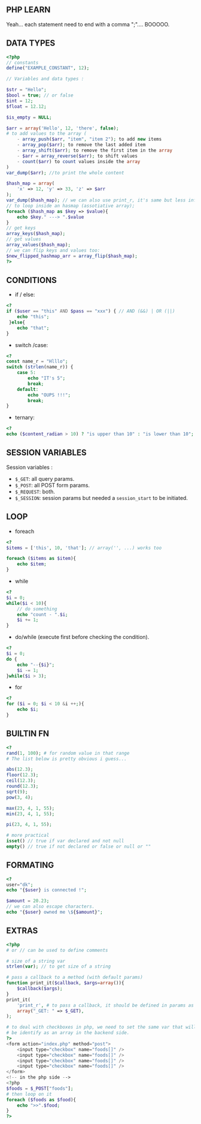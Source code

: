 ## PHP LEARN

Yeah... each statement need to end with a comma ";".... BOOOOO.

## DATA TYPES

```php
<?php
// constants
define("EXAMPLE_CONSTANT", 12);

// Variables and data types :

$str = "Hello";
$bool = true; // or false
$int = 12;
$float = 12.12;

$is_empty = NULL;

$arr = array('Hello', 12, 'there', false);
# to add values to the array (
    - array_push($arr, "item", "item 2"); to add new items
    - array_pop($arr); to remove the last added item
    - array_shift($arr); to remove the first item in the array
    - $arr = array_reverse($arr); to shift values
    - count($arr) to count values inside the array
)
var_dump($arr); //to print the whole content

$hash_map = array(
    'x' => 12, 'y' => 33, 'z' => $arr
);
var_dump($hash_map); // we can also use print_r, it's same but less infos.
// to loop inside an hasmap (assotiative array);
foreach ($hash_map as $key => $value){
    echo $key." ---> ".$value
}
// get keys
array_keys($hash_map);
// get values
array_values($hash_map);
// we can flip keys and values too:
$new_flipped_hashmap_arr = array_flip($hash_map);
?>
```

## CONDITIONS

- if / else:

```php
<?
if ($user == "this" AND $pass == "xxx") { // AND (&&) | OR (||)
    echo "this";
 }else{
    echo "that";
}
```

- switch /case:

```php
<?
const name_r = "Hlllo";
switch (strlen(name_r)) {
    case 5:
        echo "IT's 5";
        break;
    default:
        echo "OUPS !!!";
        break;
}
```

- ternary:

```php
<?
echo ($content_radian > 10) ? "is upper than 10" : "is lower than 10";
```

## SESSION VARIABLES

Session variables :

- `$_GET`: all query params.
- `$_POST`: all POST form params.
- `$_REQUEST`: both.
- `$_SESSION`: session params but needed a `session_start` to be initiated.

## LOOP

- foreach
```php
<?
$items = ['this', 10, 'that']; // array('', ...) works too

foreach ($items as $item){
    echo $item;
}
```
- while

```php
<?
$i = 0;
while($i < 10){
    // do something
    echo "count - ".$i;
    $i += 1;
}
```

- do/while (execute first before checking the condition).
```php
<?
$i = 0;
do {
    echo "--{$i}";
    $i -= 1;
}while($i > 3);
```

- for
```php
<?
for ($i = 0; $i < 10 &i ++;){
    echo $i;
}
```
## BUILTIN FN

```php
<?
rand(1, 100); # for random value in that range
# The list below is pretty obvious i guess...

abs(12.3);
floor(12.3);
ceil(12.3);
round(12.3);
sqrt(9);
pow(3, 4);

max(23, 4, 1, 55);
min(23, 4, 1, 55);

pi(23, 4, 1, 55);

# more practical
isset() // true if var declared and not null
empty() // true if not declared or false or null or ""
```

## FORMATING

```php
<?
user="dk";
echo "{$user} is connected !";

$amount = 20.23;
// we can also escape characters.
echo "{$user} owned me \${$amount}";
```

## EXTRAS

```php
<?php
# or // can be used to define comments

# size of a string var
strlen(var); // to get size of a string

# pass a callback to a method (with default params)
function print_it($callback, $args=array()){
    $callback($args);
}
print_it(
    'print_r', # to pass a callback, it should be defined in params as string.
    array("_GET: " => $_GET),
);

# to deal with checkboxes in php, we need to set the same var that will
# be identify as an array in the backend side.
?>
<form action="index.php" method="post">
    <input type="checkbox" name="foods[]" />
    <input type="checkbox" name="foods[]" />
    <input type="checkbox" name="foods[]" />
    <input type="checkbox" name="foods[]" />
</form>
<!-- in the php side -->
<?php
$foods = $_POST["foods"];
# then loop on it
foreach ($foods as $food){
    echo ">>".$food;
}
?>
```

